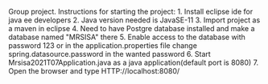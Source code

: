 Group project.
Instructions for starting the project:
	1. Install eclipse ide for java ee developers
	2. Java version needed is JavaSE-11
	3. Import project as a maven in eclipse
	4. Need to have Postgre database installed and make a database named "MRSISA" there
	5. Enable access to the database with password 123 or in the application.properties file change spring.datasource.password in the wanted password
	6. Start Mrsisa2021T07Application.java as a java application(default port is 8080)
	7. Open the browser and type HTTP://localhost:8080/
